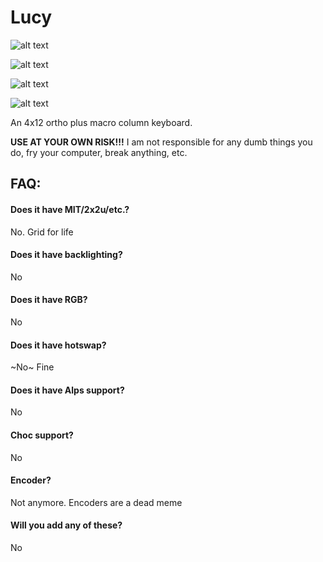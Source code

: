 # Lucy
![alt text](https://github.com/therick0996/lucy/blob/master/01_pcb.jpg)

![alt text](https://github.com/therick0996/lucy/blob/master/01_pcb-lefty.jpg)

![alt text](https://github.com/therick0996/lucy/blob/master/02_plate_a.jpg)

![alt text](https://github.com/therick0996/lucy/blob/master/02_plate_b.jpg)

An 4x12 ortho plus macro column keyboard.

**USE AT YOUR OWN RISK!!!** I am not responsible for any dumb things you do, fry your computer, break anything, etc.

## FAQ:
#### Does it have MIT/2x2u/etc.? 
No. Grid for life

#### Does it have backlighting?
No

#### Does it have RGB?
No

#### Does it have hotswap?
~No~ Fine

#### Does it have Alps support?
No

#### Choc support?
No

#### Encoder?
Not anymore. Encoders are a dead meme

#### Will you add any of these?
No